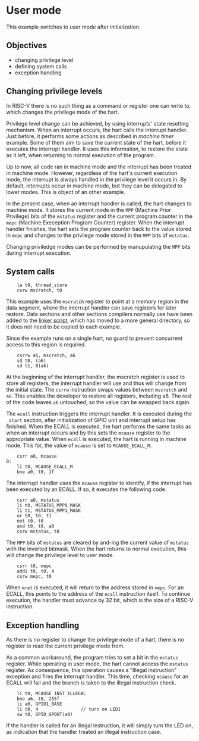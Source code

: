 # User mode
This example switches to user mode after initialization. 

##  Objectives
* changing privilege level
* defining system calls
* exception handling


## Changing privilege levels
In RISC-V there is no such thing as a command or register one can write to, which changes the privilege mode of the hart.

Privilege level change can be achieved, by using interrupts' state resetting mechanism. When an interrupt occurs, the hart calls the interrupt handler. Just before, it performs some actions as described in *machine timer* example. Some of them aim to save the current state of the hart, before it executes the interrupt handler. It uses this information, to restore the state as it left, when returning to normal execution of the program.

Up to now, all code ran in machine mode and the interrupt has been treated in machine mode. However, regardless of the hart's current execution mode, the interrupt is always handled in the privilege level it occurs in. By default, interrupts occur in machine mode, but they can be delegated to lower modes. This is object of an other example.

In the present case, when an interrupt handler is called, the hart changes to machine mode. It stores the current mode in the `MPP` (Machine Prior Privilege) bits of the `mstatus` register and the current program counter in the `mepc` (Machine Exeception Program Counter) register.  When the interrupt handler finishes, the hart sets the program counter back to the value stored in `mepc` and changes to the privilege mode stored in the `MPP` bits of `mstatus`. 

Changing priviledge modes can be performed by manupulating the `MPP` bits during interrupt execution. 

## System calls

```
    la t0, thread_store
    csrw mscratch, t0
```

This example uses the `mscratch` register to point at a memory region in the data segment, where the interrupt handler can save registers for later restore. Data sections and other sections compilers normally use have been added to the [linker script](../../gcc_support/linker-v1.ld), which has moved to a more general directory, so it does not need to be copied to each example.

Since the example runs on a single hart, no guard to prevent concurrent access to this region is required.

```
    csrrw a6, mscratch, a6
    sd t0, (a6)
    sd t1, 8(a6)
```

At the beginning of the interrupt handler, the mscratch register is used to store all registers, the interrupt handler will use and thus will change from the initial state. The `csrrw` instruction swaps values between `mscratch` and `a6`. This enables the developer to restore all registers, including a6. The rest of the code leaves `a6` untouched, so the value can be swapped back again.

The `ecall` instruction triggers the interrupt handler. It is executed during the `_start` section, after initialization of GPIO unit and interrupt setup has finished. When the ECALL is executed, the hart performs the same tasks as when an interrupt occurs and by this sets the `mcause` register to the appropriate value. When `ecall` is executed, the hart is running in machine mode. This for, the value of `mcause` is set to `MCAUSE_ECALL_M`. 

```
    csrr a0, mcause
0:
    li t0, MCAUSE_ECALL_M
    bne a0, t0, 1f
```

The interrupt handler uses the `mcause` register to identify, if the interrupt has been executed by an ECALL. If so, it executes the following code.

```
    csrr a0, mstatus
    li t0, MSTATUS_MPP0_MASK
    li t1, MSTATUS_MPP1_MASK
    or t0, t0, t1
    not t0, t0
    and t0, t0, a0
    csrw mstatus, t0
```
The `MPP` bits of `mstatus` are cleared by and-ing the current value of `mstatus` with the inverted bitmask. When the hart returns to normal execution, this will change the privilege level to user mode.

```
    csrr t0, mepc
    addi t0, t0, 4
    csrw mepc, t0
```

When `mret` is executed, it will return to the address stored in `mepc`. For an ECALL, this points to the address of the `ecall` instruction itself. To continue execution, the handler must advance by 32 bit, which is the size of a RISC-V instruction.

## Exception handling
As there is no register to change the privilege mode of a hart, there is no register to read the current privilege mode from.

As a common workaround, the program tries to set a bit in the `mstatus` register. While operating in user mode, the hart cannot access the `mstatus` register. As consequence, this operation causes a "Illegal instruction" exception and fires the interrupt handler. This time, checking `mcause` for an ECALL will fail and the branch is taken to the illegal instruction check.

```
    li t0, MCAUSE_INST_ILLEGAL
    bne a6, t0, 255f
    li a0, GPIO1_BASE
    li t0, 4                // turn on LED1
    sw t0, GPIO_GPOUT(a0)
```

If the handler is called for an illegal instruction, it will simply turn the LED on, as indication that the handler treated an illegal instruction case.
